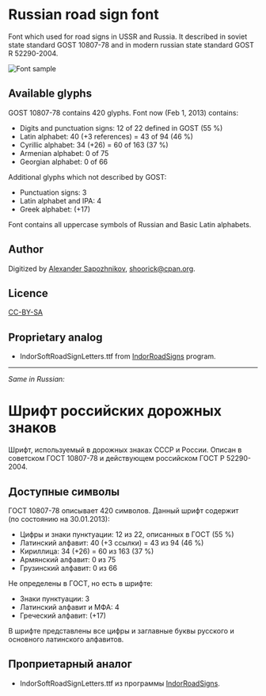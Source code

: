 Russian road sign font
======================

Font which used for road signs in USSR and Russia.
It described in soviet state standard GOST 10807-78 and in modern russian state standard GOST R 52290-2004.

![Font sample](http://habrastorage.org/storage2/fb7/716/823/fb771682308a41efbfd9082e7633f7e2.png)

Available glyphs
----------------

GOST 10807-78 contains 420 glyphs. Font now (Feb 1, 2013) contains:

* Digits and punctuation signs: 12 of 22 defined in GOST (55 %)
* Latin alphabet: 40 (+3 references) = 43 of 94 (46 %)
* Cyrillic alphabet: 34 (+26) = 60 of 163 (37 %)
* Armenian alphabet: 0 of 75
* Georgian alphabet: 0 of 66

Additional glyphs which not described by GOST:

* Punctuation signs: 3
* Latin alphabet and IPA: 4
* Greek alphabet: (+17)

Font contains all uppercase symbols of Russian and Basic Latin alphabets.

Author
------

Digitized by [Alexander Sapozhnikov](http://shoorick.ru/), <shoorick@cpan.org>.

Licence
-------

[CC-BY-SA](http://creativecommons.org/licenses/by-sa/3.0/)

Proprietary analog
------------------

* IndorSoftRoadSignLetters.ttf from [IndorRoadSigns](http://www.indorsoft.ru/products/roadsigns/) program.

--------------------------------------------------
_Same in Russian:_

Шрифт российских дорожных знаков
================================

Шрифт, используемый в дорожных знаках СССР и России.
Описан в советском ГОСТ 10807-78 и действующем российском ГОСТ Р 52290-2004.

Доступные символы
----------------

ГОСТ 10807-78 описывает 420 символов. Данный шрифт содержит (по состоянию на 30.01.2013):

* Цифры и знаки пунктуации: 12 из 22, описанных в ГОСТ (55 %)
* Латинский алфавит: 40 (+3 ссылки) = 43 из 94 (46 %)
* Кириллица: 34 (+26) = 60 из 163 (37 %)
* Армянский алфавит: 0 из 75
* Грузинский алфавит: 0 из 66

Не определены в ГОСТ, но есть в шрифте:

* Знаки пунктуации: 3
* Латинский алфавит и МФА: 4
* Греческий алфавит: (+17)

В шрифте представлены все цифры и заглавные буквы русского и основного латинского алфавитов.

Проприетарный аналог
--------------------

* IndorSoftRoadSignLetters.ttf из программы [IndorRoadSigns](http://www.indorsoft.ru/products/roadsigns/).
